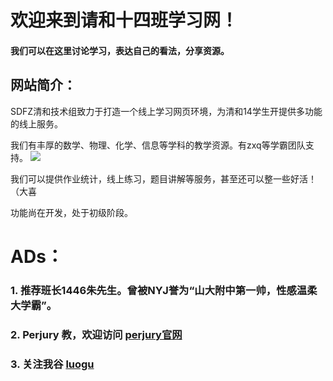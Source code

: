 # 欢迎来到请和十四班学习网！
#### 我们可以在这里讨论学习，表达自己的看法，分享资源。
## 网站简介：
SDFZ清和技术组致力于打造一个线上学习网页环境，为清和14学生开提供多功能的线上服务。

我们有丰厚的数学、物理、化学、信息等学科的教学资源。有zxq等学霸团队支持。
![](https://gimg2.baidu.com/image_search/src=http%3A%2F%2Fp9.itc.cn%2Fc_cut%2Cx_4%2Cy_0%2Cw_631%2Ch_421%2Fimages01%2F20200517%2F2915d069ac194ac3b17533b8a94ebc4b.jpeg&refer=http%3A%2F%2Fp9.itc.cn&app=2002&size=f9999,10000&q=a80&n=0&g=0n&fmt=auto?sec=1657552116&t=541cebb50649ac0f4fcdd3dec9c91827)

我们可以提供作业统计，线上练习，题目讲解等服务，甚至还可以整一些好活！（大喜

功能尚在开发，处于初级阶段。
# ADs：

### 1. 推荐班长1446朱先生。曾被NYJ誉为“山大附中第一帅，性感温柔大学霸”。

### 2. Perjury 教，欢迎访问 [perjury官网](https://sdfzyanxinyi.github.io/perjurygod/)

### 3. 关注我谷 [luogu](https://www.luogu.com.cn/user/343342)
